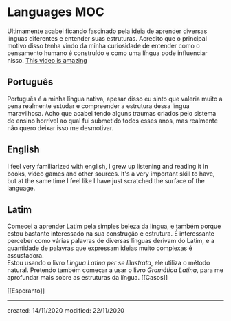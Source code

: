 # Languages MOC
Ultimamente acabei ficando fascinado pela ideia de aprender diversas línguas diferentes e entender suas estruturas. Acredito que o principal motivo disso tenha vindo da minha curiosidade de entender como o pensamento humano é construído e como uma língua pode influenciar nisso.
[This video is amazing](https://www.youtube.com/watch?v=afW83ClVkIU&t=383s)

## Português
Português é a minha língua nativa, apesar disso eu sinto que valeria muito a pena realmente estudar e compreender a estrutura dessa língua maravilhosa. Acho que acabei tendo alguns traumas criados pelo sistema de ensino horrível ao qual fui submetido todos esses anos, mas realmente não quero deixar isso me desmotivar.

## English
I feel very familiarized with english, I grew up listening and reading it in books, video games and other sources. It's a very important skill to have, but at the same time I feel like I have just scratched the surface of the language.

## Latim
Comecei a aprender Latim pela simples beleza da língua, e também porque estou bastante interessado na sua construção e estrutura. É interessante perceber como várias palavras de diversas línguas derivam do Latim, e a quantidade de palavras que expressam ideias muito complexas é assustadora.\
Estou usando o livro *Lingua Latina per se Illustrata*, ele utiliza o método natural. Pretendo também começar a usar o livro *Gramática Latina*, para me aprofundar mais sobre as estruturas da língua.
[[Casos]]

[[Esperanto]]


---

created: 14/11/2020
modified: 22/11/2020
